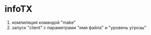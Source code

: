 # infoTX
1) компиляция командой "make"
2) запуск "client" с параметрами "имя файла" и "уровень угрозы"
